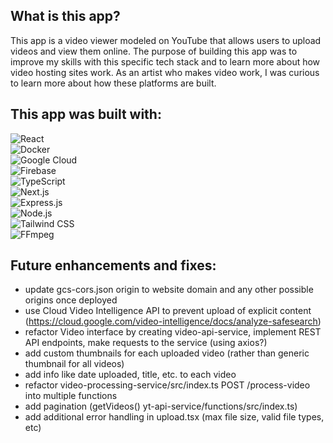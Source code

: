 ## What is this app?

This app is a video viewer modeled on YouTube that allows users to upload videos and view them online. The purpose of building this app was to improve my skills with this specific tech stack and to learn more about how video hosting sites work. As an artist who makes video work, I was curious to learn more about how these platforms are built.

## This app was built with:

![React](https://img.shields.io/badge/React-20232A?style=for-the-badge&logo=react&logoColor=61DAFB)
<br/>
![Docker](https://img.shields.io/badge/docker-%230db7ed.svg?style=for-the-badge&logo=docker&logoColor=white)
<br/>
![Google Cloud](https://img.shields.io/badge/GoogleCloud-%234285F4.svg?style=for-the-badge&logo=google-cloud&logoColor=white)
<br/>
![Firebase](https://img.shields.io/badge/firebase-%23039BE5.svg?style=for-the-badge&logo=firebase)
<br/>
![TypeScript](https://img.shields.io/badge/TypeScript-007ACC?style=for-the-badge&logo=typescript&logoColor=white)
<br/>
![Next.js](https://img.shields.io/badge/Next.js-000000.svg?style=for-the-badge&logo=nextdotjs&logoColor=white)
<br/>
![Express.js](https://img.shields.io/badge/express.js-%23404d59.svg?style=for-the-badge&logo=express&logoColor=%2361DAFB)
<br/>
![Node.js](https://img.shields.io/badge/Node.js-43853D?style=for-the-badge&logo=node.js&logoColor=white)
<br/>
![Tailwind CSS](https://img.shields.io/badge/Tailwind_CSS-38B2AC?style=for-the-badge&logo=tailwind-css&logoColor=white)
<br/>
![FFmpeg](https://img.shields.io/badge/FFmpeg-5cb85c?style=for-the-badge&logo=FFmpeg&logoColor=white)

## Future enhancements and fixes:

- update gcs-cors.json origin to website domain and any other possible origins once deployed
- use Cloud Video Intelligence API to prevent upload of explicit content (https://cloud.google.com/video-intelligence/docs/analyze-safesearch)
- refactor Video interface by creating video-api-service, implement REST API endpoints, make requests to the service (using axios?)
- add custom thumbnails for each uploaded video (rather than generic thumbnail for all videos)
- add info like date uploaded, title, etc. to each video
- refactor video-processing-service/src/index.ts POST /process-video into multiple functions
- add pagination (getVideos() yt-api-service/functions/src/index.ts)
- add additional error handling in upload.tsx (max file size, valid file types, etc)
